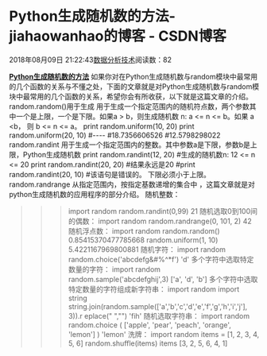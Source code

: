 
# Python生成随机数的方法​​​​​​​ - jiahaowanhao的博客 - CSDN博客


2018年08月09日 21:22:43[数据分析技术](https://me.csdn.net/jiahaowanhao)阅读数：82


**[Python生成随机数的方法](http://cda.pinggu.org/view/26324.html)**
如果你对在Python生成随机数与random模块中最常用的几个函数的关系与不懂之处，下面的文章就是对Python生成随机数与random模块中最常用的几个函数的关系，希望你会有所收获，以下就是这篇文章的介绍。
random.random()用于生成
用于生成一个指定范围内的随机符点数，两个参数其中一个是上限，一个是下限。如果a > b，则生成随机数
n: a <= n <= b。如果 a <b， 则 b <= n <= a。
print random.uniform(10, 20)
print random.uniform(20, 10)
\#----
\#18.7356606526
\#12.5798298022
random.randint
用于生成一个指定范围内的整数。其中参数a是下限，参数b是上限，Python生成随机数
print random.randint(12, 20) \#生成的随机数n: 12 <= n <= 20
print random.randint(20, 20) \#结果永远是20
\#print random.randint(20, 10) \#该语句是错误的。
下限必须小于上限。
random.randrange
从指定范围内，按指定基数递增的集合中 ，这篇文章就是对python生成随机数的应用程序的部分介绍。
随机整数：
>>> import random
>>> random.randint(0,99)
21
随机选取0到100间的偶数：
>>> import random
>>> random.randrange(0, 101, 2)
42
随机浮点数：
>>> import random
>>> random.random()
0.85415370477785668
>>> random.uniform(1, 10)
5.4221167969800881
随机字符：
>>> import random
>>> random.choice('abcdefg&\#%^*f')
'd'
多个字符中选取特定数量的字符：
>>> import random
random.sample('abcdefghij',3)
['a', 'd', 'b']
多个字符中选取特定数量的字符组成新字符串：
>>> import random
>>> import string
>>> string.join(random.sample(['a','b','c','d','e','f','g','h','i','j'], 3)).r
eplace(" ","")
'fih'
随机选取字符串：
>>> import random
>>> random.choice ( ['apple', 'pear', 'peach', 'orange', 'lemon'] )
'lemon'
洗牌：
>>> import random
>>> items = [1, 2, 3, 4, 5, 6]
>>> random.shuffle(items)
>>> items
[3, 2, 5, 6, 4, 1]

